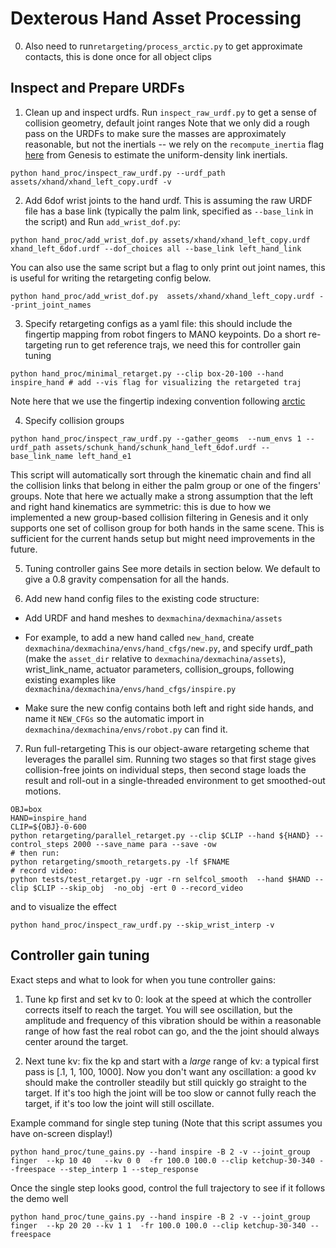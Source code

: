 # Dexterous Hand Asset Processing

0. Also need to run`retargeting/process_arctic.py` to get approximate contacts, this is done once for all object clips

## Inspect and Prepare URDFs
1. Clean up and inspect urdfs. Run `inspect_raw_urdf.py` to get a sense of collision geometry, default joint ranges
Note that we only did a rough pass on the URDFs to make sure the masses are approximately reasonable, but not the inertials -- we rely on the `recompute_inertia` flag [here](https://github.com/Genesis-Embodied-AI/Genesis/blob/ca97a18b6b81fb7998fb36ead69761daf23241b1/genesis/engine/solvers/rigid/collider_decomp.py#L87) from Genesis to estimate the uniform-density link inertials. 

```
python hand_proc/inspect_raw_urdf.py --urdf_path assets/xhand/xhand_left_copy.urdf -v
```

2. Add 6dof wrist joints to the hand urdf. This is assuming the raw URDF file has a base link (typically the palm link, specified as `--base_link` in the script) and Run `add_wrist_dof.py`: 
```
python hand_proc/add_wrist_dof.py assets/xhand/xhand_left_copy.urdf xhand_left_6dof.urdf --dof_choices all --base_link left_hand_link 
```
You can also use the same script but a flag to only print out joint names, this is useful for writing the retargeting config below.
```
python hand_proc/add_wrist_dof.py  assets/xhand/xhand_left_copy.urdf --print_joint_names
```

3. Specify retargeting configs as a yaml file: this should include the fingertip mapping from robot fingers to MANO keypoints.
Do a short re-targeting run to get reference trajs, we need this for controller gain tuning 
```
python hand_proc/minimal_retarget.py --clip box-20-100 --hand inspire_hand # add --vis flag for visualizing the retargeted traj
```
Note here that we use the fingertip indexing convention following [arctic](https://github.com/zc-alexfan/arctic/tree/master) 

4. Specify collision groups
```
python hand_proc/inspect_raw_urdf.py --gather_geoms  --num_envs 1 --urdf_path assets/schunk_hand/schunk_hand_left_6dof.urdf --base_link_name left_hand_e1  
```
This script will automatically sort through the kinematic chain and find all the collision links that belong in either the palm group or one of the fingers' groups. Note that here we actually make a strong assumption that the left and right hand kinematics are symmetric: this is due to how we implemented a new group-based collision filtering in Genesis and it only supports one set of collison group for both hands in the same scene. This is sufficient for the current hands setup but might need improvements in the future. 

5. Tuning controller gains 
See more details in section below. We default to give a 0.8 gravity compensation for all the hands. 

6. Add new hand config files to the existing code structure:
- Add URDF and hand meshes to `dexmachina/dexmachina/assets`
- For example, to add a new hand called `new_hand`, create `dexmachina/dexmachina/envs/hand_cfgs/new.py`, and specify urdf_path (make the `asset_dir` relative to `dexmachina/dexmachina/assets`), wrist_link_name, actuator parameters, collision_groups, following existing examples like `dexmachina/dexmachina/envs/hand_cfgs/inspire.py`

- Make sure the new config contains both left and right side hands, and name it `NEW_CFGs` so the automatic import in `dexmachina/dexmachina/envs/robot.py` can find it.


7. Run full-retargeting
This is our object-aware retargeting scheme that leverages the parallel sim. Running two stages so that first stage gives collision-free joints on individual steps, then second stage loads the result and roll-out in a single-threaded environment to get smoothed-out motions. 
```
OBJ=box
HAND=inspire_hand
CLIP=${OBJ}-0-600
python retargeting/parallel_retarget.py --clip $CLIP --hand ${HAND} --control_steps 2000 --save_name para --save -ow 
# then run:
python retargeting/smooth_retargets.py -lf $FNAME
# record video:
python tests/test_retarget.py -ugr -rn selfcol_smooth  --hand $HAND --clip $CLIP --skip_obj  -no_obj -ert 0 --record_video
```

and to visualize the effect
```
python hand_proc/inspect_raw_urdf.py --skip_wrist_interp -v 
```

## Controller gain tuning 

Exact steps and what to look for when you tune controller gains:

1. Tune kp first and set kv to 0: look at the speed at which the controller corrects itself to reach the target. You will see oscillation, but the amplitude and frequency of this vibration should be within a reasonable range of how fast the real robot can go, and the the joint should always center around the target.

2. Next tune kv: fix the kp and start with a _large_ range of kv: a typical first pass is [.1, 1, 100, 1000]. Now you don't want any oscillation: a good kv should make the controller steadily but still quickly go straight to the target. If it's too high the joint will be too slow or cannot fully reach the target, if it's too low the joint will still oscillate. 

Example command for single step tuning (Note that this script assumes you have on-screen display!)
```
python hand_proc/tune_gains.py --hand inspire -B 2 -v --joint_group finger  --kp 10 40   --kv 0 0  -fr 100.0 100.0 --clip ketchup-30-340 --freespace --step_interp 1 --step_response
```

Once the single step looks good, control the full trajectory to see if it follows the demo well
```
python hand_proc/tune_gains.py --hand inspire -B 2 -v --joint_group finger  --kp 20 20 --kv 1 1  -fr 100.0 100.0 --clip ketchup-30-340 --freespace
```
